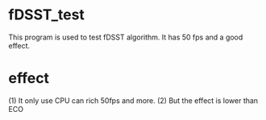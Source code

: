 # fDSST_test
This program is used to test fDSST algorithm. It has 50 fps and a good effect.

# effect 
(1) It only use CPU can rich 50fps and more.
(2) But the effect is lower than ECO
